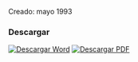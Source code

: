 
Creado: mayo 1993

### Descargar

<a href="#"><img src="../imagenes/icono-word.png" alt="Descargar Word"></a> <a href="reglamento-especificaciones-construccion-servicios-publicos-pavimentos.pdf"><img src="../imagenes/icono-pdf.png" alt="Descargar PDF"></a>

